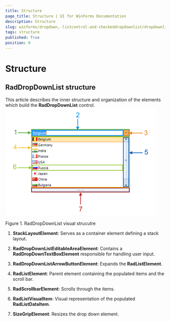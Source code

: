 ```yaml
---
title: Structure
page_title: Structure | UI for WinForms Documentation
description: Structure
slug: winforms/dropdown,-listcontrol-and-checkeddropdownlist/dropdownlist/structure
tags: structure
published: True
position: 0
---
```


# Structure



## RadDropDownList structure

This article describes the inner structure and organization of the elements which build the __RadDropDownList__ control.
        ![dropdown-and-listcontrol-dropdownlist-structure 001](images/dropdown-and-listcontrol-dropdownlist-structure001.png)

Figure 1. RadDropDownList visual strucutre

1. __StackLayoutElement__: Serves as a container element defining a stack layout.
            

1. __RadDropDownListEditableAreaElement__: Contains a __RadDropDownTextBoxElement__ responsible for handling user input.
            

1. __RadDropDownListArrowButtonElement__: Expands the __RadListElement__.
            

1. __RadListElement__: Parent element containing the populated items and the scroll bar.
            

1. __RadScrollbarElement__: Scrolls through the items.
            

1. __RadListVisualItem__: Visual representation of the populated __RadListDataItem__.
            

1. __SizeGripElement__: Resizes the drop down element.
            
